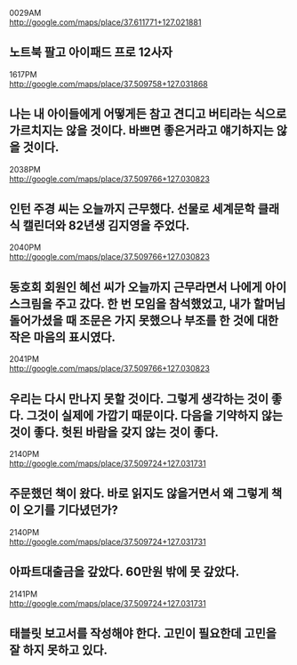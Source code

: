 0029AM  
http://google.com/maps/place/37.611771+127.021881  
  
노트북 팔고 아이패드 프로 12사자
----------
  
1617PM  
http://google.com/maps/place/37.509758+127.031868  
  
나는 내 아이들에게 어떻게든 참고 견디고 버티라는 식으로 가르치지는 않을 것이다. 바쁘면 좋은거라고 얘기하지는 않을 것이다.
----------
  
2038PM  
http://google.com/maps/place/37.509766+127.030823  
  
인턴 주경 씨는 오늘까지 근무했다.
선물로 세계문학 클래식 캘린더와 82년생 김지영을 주었다.
----------
  
2040PM  
http://google.com/maps/place/37.509766+127.030823  
  
동호회 회원인 혜선 씨가 오늘까지 근무라면서 나에게 아이스크림을 주고 갔다. 한 번 모임을 참석했었고, 내가 할머님 돌어가셨을 때 조문은 가지 못했으나 부조를 한 것에 대한 작은 마음의 표시였다. 
----------
  
2041PM  
http://google.com/maps/place/37.509766+127.030823  
  
우리는 다시 만나지 못할 것이다. 그렇게 생각하는 것이 좋다. 그것이 실제에 가깝기 때문이다. 다음을 기약하지 않는 것이 좋다. 헛된 바람을 갖지 않는 것이 좋다.
----------
  
2140PM  
http://google.com/maps/place/37.509724+127.031731  
  
주문했던 책이 왔다. 바로 읽지도 않을거면서 왜 그렇게 책이 오기를 기다녔던가?
----------
  
2140PM  
http://google.com/maps/place/37.509724+127.031731  
  
아파트대출금을 갚았다. 60만원 밖에 못 갚았다.
----------
  
2141PM  
http://google.com/maps/place/37.509724+127.031731  
  
태블릿 보고서를 작성해야 한다. 고민이 필요한데 고민을 잘 하지 못하고 있다.
----------
  